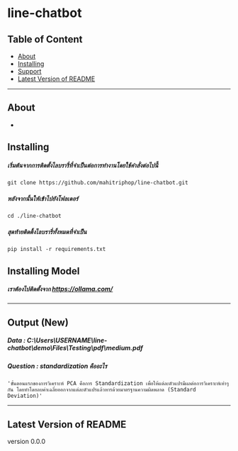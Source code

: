 # line-chatbot

## Table of Content
- [About](#about)
- [Installing](#installing)
- [Support](#support)
- [Latest Version of README](#latest-version-of-readme)

---

## About
  -

## Installing
##### เริ่มต้นจากการติดตั้งไลบรารี่ที่จำเป็นต่อการทำงานโดยใช้คำสั่งต่อไปนี้
```
git clone https://github.com/mahitriphop/line-chatbot.git
```
##### หลังจากนั้นให้เข้าไปยังโฟลเดอร์
```
cd ./line-chatbot
```
##### สุดท้ายติดติ้งไลบรารี่ทั้งหมดที่จำเป็น
```
pip install -r requirements.txt
```

## Installing Model
##### เราต้องไปติดตั้งจาก https://ollama.com/

---
## Output (New)

##### Data     : C:\Users\USERNAME\line-chatbot\demo\Files\Testing\pdf\medium.pdf
##### Question : standardization คืออะไร

```
'ขั้นตอนแรกของการวิเคราะห์ PCA คือการ Standardization เพื่อให้แต่ละตัวแปรมีผลต่อการวิเคราะห์เท่าๆ กัน โดยทำโดยลบค่าเฉลี่ยออกจากแต่ละตัวแปรแล้วหารด้วยมาตรฐานความผิดพลาด (Standard Deviation)'
```

---

## Latest Version of README

version 0.0.0
